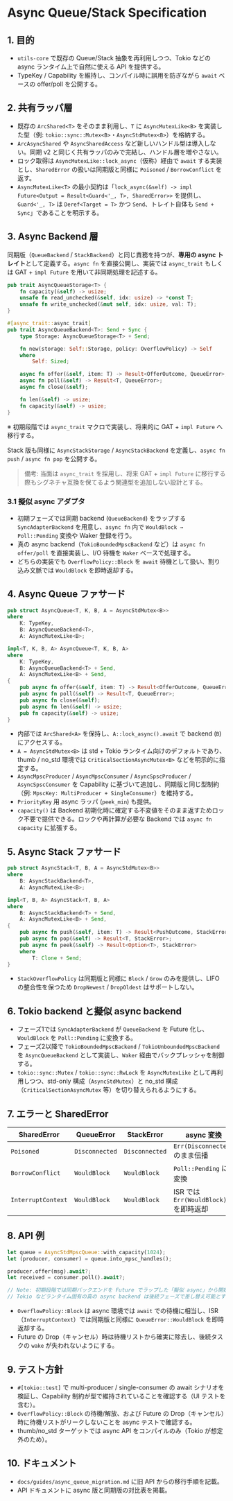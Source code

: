 # Async Queue/Stack Specification

## 1. 目的
- `utils-core` で既存の Queue/Stack 抽象を再利用しつつ、Tokio などの async ランタイム上で自然に使える API を提供する。
- TypeKey / Capability を維持し、コンパイル時に誤用を防ぎながら `await` ベースの offer/poll を公開する。

## 2. 共有ラッパ層

- 既存の `ArcShared<T>` をそのまま利用し、`T` に `AsyncMutexLike<B>` を実装した型（例: `tokio::sync::Mutex<B>`・`AsyncStdMutex<B>`）を格納する。
- `ArcAsyncShared` や `AsyncSharedAccess` など新しいハンドル型は導入しない。同期 v2 と同じく共有ラッパのみで完結し、ハンドル層を増やさない。
- ロック取得は `AsyncMutexLike::lock_async`（仮称）経由で `await` する実装とし、`SharedError` の扱いは同期版と同様に `Poisoned` / `BorrowConflict` を返す。
- `AsyncMutexLike<T>` の最小契約は「`lock_async(&self) -> impl Future<Output = Result<Guard<'_, T>, SharedError>>` を提供し、`Guard<'_, T>` は `Deref<Target = T>` かつ `Send`、トレイト自体も `Send + Sync`」であることを明示する。

## 3. Async Backend 層

同期版（`QueueBackend` / `StackBackend`）と同じ責務を持つが、**専用の async トレイト**として定義する。`async fn` を直接公開し、実装では `async_trait` もしくは GAT + `impl Future` を用いて非同期処理を記述する。

```rust
pub trait AsyncQueueStorage<T> {
    fn capacity(&self) -> usize;
    unsafe fn read_unchecked(&self, idx: usize) -> *const T;
    unsafe fn write_unchecked(&mut self, idx: usize, val: T);
}

#[async_trait::async_trait]
pub trait AsyncQueueBackend<T>: Send + Sync {
    type Storage: AsyncQueueStorage<T> + Send;

    fn new(storage: Self::Storage, policy: OverflowPolicy) -> Self
    where
        Self: Sized;

    async fn offer(&self, item: T) -> Result<OfferOutcome, QueueError>;
    async fn poll(&self) -> Result<T, QueueError>;
    async fn close(&self);

    fn len(&self) -> usize;
    fn capacity(&self) -> usize;
}
```

※ 初期段階では `async_trait` マクロで実装し、将来的に GAT + `impl Future` へ移行する。

Stack 版も同様に `AsyncStackStorage` / `AsyncStackBackend` を定義し、`async fn push` / `async fn pop` を公開する。

> 備考: 当面は `async_trait` を採用し、将来 GAT + `impl Future` に移行する際もシグネチャ互換を保てるよう関連型を追加しない設計とする。

### 3.1 擬似 async アダプタ

- 初期フェーズでは同期 backend (`QueueBackend`) をラップする `SyncAdapterBackend` を用意し、`async fn` 内で `WouldBlock → Poll::Pending` 変換や Waker 登録を行う。
- 真の async backend（`TokioBoundedMpscBackend` など）は `async fn offer/poll` を直接実装し、I/O 待機を `Waker` ベースで処理する。
- どちらの実装でも `OverflowPolicy::Block` を `await` 待機として扱い、割り込み文脈では `WouldBlock` を即時返却する。

## 4. Async Queue ファサード

```rust
pub struct AsyncQueue<T, K, B, A = AsyncStdMutex<B>>
where
    K: TypeKey,
    B: AsyncQueueBackend<T>,
    A: AsyncMutexLike<B>;

impl<T, K, B, A> AsyncQueue<T, K, B, A>
where
    K: TypeKey,
    B: AsyncQueueBackend<T> + Send,
    A: AsyncMutexLike<B> + Send,
{
    pub async fn offer(&self, item: T) -> Result<OfferOutcome, QueueError>;
    pub async fn poll(&self) -> Result<T, QueueError>;
    pub async fn close(&self);
    pub async fn len(&self) -> usize;
    pub fn capacity(&self) -> usize;
}
```

- 内部では `ArcShared<A>` を保持し、`A::lock_async().await` で backend (`B`) にアクセスする。
- `A = AsyncStdMutex<B>` は std + Tokio ランタイム向けのデフォルトであり、thumb / no_std 環境では `CriticalSectionAsyncMutex<B>` などを明示的に指定する。
- `AsyncMpscProducer` / `AsyncMpscConsumer` / `AsyncSpscProducer` / `AsyncSpscConsumer` を Capability に基づいて追加し、同期版と同じ型制約（例: `MpscKey: MultiProducer + SingleConsumer`）を維持する。
- `PriorityKey` 用 async ラッパ (`peek_min`) も提供。
- `capacity()` は Backend 初期化時に確定する不変値をそのまま返すためロック不要で提供できる。ロックや再計算が必要な Backend では `async fn capacity` に拡張する。

## 5. Async Stack ファサード

```rust
pub struct AsyncStack<T, B, A = AsyncStdMutex<B>>
where
    B: AsyncStackBackend<T>,
    A: AsyncMutexLike<B>;

impl<T, B, A> AsyncStack<T, B, A>
where
    B: AsyncStackBackend<T> + Send,
    A: AsyncMutexLike<B> + Send,
{
    pub async fn push(&self, item: T) -> Result<PushOutcome, StackError>;
    pub async fn pop(&self) -> Result<T, StackError>;
    pub async fn peek(&self) -> Result<Option<T>, StackError>
    where
        T: Clone + Send;
}
```

- `StackOverflowPolicy` は同期版と同様に `Block` / `Grow` のみを提供し、LIFO の整合性を保つため `DropNewest` / `DropOldest` はサポートしない。

## 6. Tokio backend と擬似 async backend
- フェーズ1では `SyncAdapterBackend` が `QueueBackend` を Future 化し、`WouldBlock` を `Poll::Pending` に変換する。
- フェーズ2以降で `TokioBoundedMpscBackend` / `TokioUnboundedMpscBackend` を `AsyncQueueBackend` として実装し、`Waker` 経由でバックプレッシャを制御する。
- `tokio::sync::Mutex` / `tokio::sync::RwLock` を `AsyncMutexLike` として再利用しつつ、std-only 構成（`AsyncStdMutex`）と no_std 構成（`CriticalSectionAsyncMutex` 等）を切り替えられるようにする。

## 7. エラーと SharedError
| SharedError        | QueueError     | StackError     | async 変換                         |
| ------------------ | -------------- | -------------- | --------------------------------- |
| `Poisoned`         | `Disconnected` | `Disconnected` | `Err(Disconnected)` のまま伝播       |
| `BorrowConflict`   | `WouldBlock`   | `WouldBlock`   | `Poll::Pending` に変換             |
| `InterruptContext` | `WouldBlock`   | `WouldBlock`   | ISR では `Err(WouldBlock)` を即時返却 |

## 8. API 例

```rust
let queue = AsyncStdMpscQueue::with_capacity(1024);
let (producer, consumer) = queue.into_mpsc_handles();

producer.offer(msg).await?;
let received = consumer.poll().await?;

// Note: 初期段階では同期バックエンドを Future でラップした「擬似 async」から開始し、
// Tokio などランタイム固有の真の async backend は後続フェーズで差し替え可能とする。
```

- `OverflowPolicy::Block` は async 環境では `await` での待機に相当し、ISR（`InterruptContext`）では同期版と同様に `QueueError::WouldBlock` を即時返却する。
- Future の Drop（キャンセル）時は待機リストから確実に除去し、後続タスクの `wake` が失われないようにする。

## 9. テスト方針
- `#[tokio::test]` で multi-producer / single-consumer の await シナリオを検証し、Capability 制約が型で維持されていることを確認する（UI テストを含む）。
- `OverflowPolicy::Block` の待機/解放、および Future の Drop（キャンセル）時に待機リストがリークしないことを async テストで確認する。
- thumb/no_std ターゲットでは async API をコンパイルのみ（Tokio が想定外のため）。

## 10. ドキュメント
- `docs/guides/async_queue_migration.md` に旧 API からの移行手順を記載。
- API ドキュメントに async 版と同期版の対比表を掲載。
